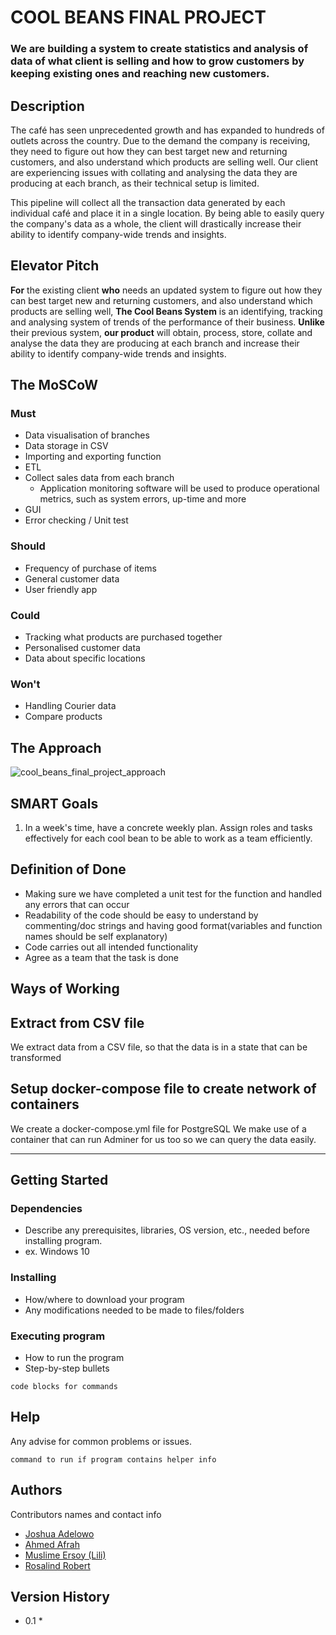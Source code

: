 # COOL BEANS FINAL PROJECT

### We are building a system to create statistics and analysis of data of what client is selling and how to grow customers by keeping existing ones and reaching new customers.

## Description

The café has seen unprecedented growth and has expanded to hundreds of outlets across the country. Due to the demand the company is receiving, they need to figure out how they can best target new and returning customers, and also understand which products are selling well. Our client are experiencing issues with collating and analysing the data they are producing at each branch, as their technical setup is limited.

This pipeline will collect all the transaction data generated by each individual café and place it in a single location. By being able to easily query the company's data as a whole, the client will drastically increase their ability to identify company-wide trends and insights.

## Elevator Pitch

**For** the existing client 
**who** needs an updated system to figure out how they can best target new and returning customers, and also understand which products are selling well, 
**The Cool Beans System** is an identifying, tracking and analysing system of trends of the performance of their business. 
**Unlike** their previous system, 
**our product** will obtain, process, store, collate and analyse the data they are producing at each branch and increase their ability to identify company-wide trends and insights.

## The MoSCoW

### Must
* Data visualisation of branches  
* Data storage in CSV
* Importing and exporting function
* ETL
* Collect sales data from each branch  
  * Application monitoring software will be used to produce operational metrics, such as system errors, up-time and more
* GUI
* Error checking / Unit test

### Should
* Frequency of purchase of items
* General customer data 
* User friendly app

### Could
* Tracking what products are purchased together
* Personalised customer data 
* Data about specific locations

### Won't
* Handling Courier data 
* Compare products

## The Approach

![cool_beans_final_project_approach](https://user-images.githubusercontent.com/127961112/232329510-b22ddc61-f802-4859-bfb2-4ccae084ba5a.png)

## SMART Goals

1. In a week's time, have a concrete weekly plan. Assign roles and tasks effectively for each cool bean to be able to work as a team efficiently.

## Definition of Done
* Making sure we have completed a unit test for the function and handled any errors that can occur 
* Readability of the code should be easy to understand by commenting/doc strings and having good format(variables and function names should be self explanatory)
* Code carries out all intended functionality
* Agree as a team that the task is done

## Ways of Working


## Extract from CSV file

We extract data from a CSV file, so that the data is in a state that can be transformed


## Setup docker-compose file to create network of containers
We create a docker-compose.yml file for PostgreSQL
We make use of a container that can run Adminer for us too so we can query the data easily.

----


## Getting Started

### Dependencies

* Describe any prerequisites, libraries, OS version, etc., needed before installing program.
* ex. Windows 10

### Installing

* How/where to download your program
* Any modifications needed to be made to files/folders

### Executing program

* How to run the program
* Step-by-step bullets
```
code blocks for commands
```

## Help

Any advise for common problems or issues.
```
command to run if program contains helper info
```

## Authors

Contributors names and contact info

* [Joshua Adelowo](https://github.com/joshuaadel0w0)
* [Ahmed Afrah](https://github.com/A1mxd)
* [Muslime Ersoy (Lili)](https://github.com/lili-me)
* [Rosalind Robert](https://github.com/RosalindRobert)

## Version History

* 0.1
    * 
